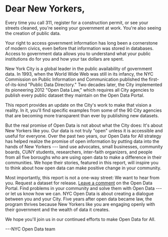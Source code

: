 # Dear New Yorkers,

Every time you call 311, register for a construction permit, or see your streets cleaned, you're seeing your government at work. You're also seeing the creation of public data.

Your right to access government information has long been a cornerstone of modern civics, even before that information was stored in databases. Access to government data allows you to understand what your public institutions do for you and how your tax dollars are spent.

New York City is a global leader in the public availability of government data. In 1993, when the World Wide Web was still in its infancy, the NYC Commission on Public Information and Communication published the first-of-its-kind "Public Data Directory." Two decades later, the City implemented its pioneering 2012 "Open Data Law," which requires all City agencies to publish every public dataset they maintain on the Open Data Portal.

This report provides an update on the City's work to make that vision a reality. In it, you'll find specific examples from some of the 90 City agencies that are becoming more transparent than ever by publishing new datasets.

But the real promise of Open Data is not about what the City does: It's about New Yorkers like you. Our data is not truly "open" unless it is accessible and useful for everyone. Over the past two years, our Open Data for All strategy has helped realize the promise of open information by putting data into the hands of New Yorkers --- land use advocates, small businesses, community boards, CUNY students, researchers, inter-faith organizers, and people from all five boroughs who are using open data to make a difference in their communities. We hope their stories, featured in this report, will inspire you to think about how open data can make positive change in your community.

Most importantly, this report is not a one-way street: We want to hear from you. Request a dataset for release. [Leave a comment](https://opendata.cityofnewyork.us/engage/) on the Open Data Portal. Find problems in your community and solve them with Open Data --- or let us know how we can. NYC Open Data is about creating a dialogue between you and your City. Five years after open data became law, the program thrives because New Yorkers like you are engaging openly with their government and the wealth of data it creates.

We hope you'll join us in our continued efforts to make Open Data for All.

---NYC Open Data team
